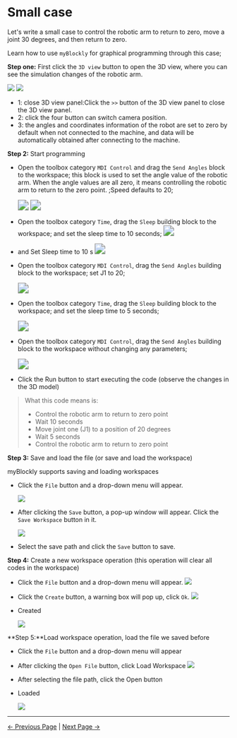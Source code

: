 # Small case

Let's write a small case to control the robotic arm to return to zero, move a joint 30 degrees, and then return to zero.

Learn how to use `myBlockly` for graphical programming through this case;



**Step one:** First click the `3D view` button to open the 3D view, where you can see the simulation changes of the robotic arm.



<img src='..\..\..\..\resources\5-BasicApplication\5.2-ApplicationUse\5.2.1-mystudio\1-myblockly\images\littleCase\1.png'/>

<img src='..\..\..\..\resources\5-BasicApplication\5.2-ApplicationUse\5.2.1-mystudio\1-myblockly\images\littleCase\2.png'/>



- 1: close 3D view panel:Click the `>>` button of the 3D view panel to close the 3D view panel.
- 2: click the four button can switch camera position.
- 3: the angles and coordinates information of the robot are set to zero by default when not connected to the machine, and data will be automatically obtained after connecting to the machine.





**Step 2:** Start programming

- Open the toolbox category `MDI Control` and drag the `Send Angles` block to the workspace; this block is used to set the angle value of the robotic arm. When the angle values are all zero, it means controlling the robotic arm to return to the zero point. ;Speed defaults to 20;

  <img src="..\..\..\..\resources\5-BasicApplication\5.2-ApplicationUse\5.2.1-mystudio\1-myblockly\images\littleCase\3.png" style="zoom:150%;" />

  <img src="..\..\..\..\resources\5-BasicApplication\5.2-ApplicationUse\5.2.1-mystudio\1-myblockly\images\littleCase\4.png" style="zoom:150%;" />



- Open the toolbox category `Time`, drag the `Sleep` building block to the workspace; and set the sleep time to 10 seconds;
  <img src="..\..\..\..\resources\5-BasicApplication\5.2-ApplicationUse\5.2.1-mystudio\1-myblockly\images\littleCase\5.png" style="zoom:150%;" />



- and Set Sleep time to 10 s
  <img src="..\..\..\..\resources\5-BasicApplication\5.2-ApplicationUse\5.2.1-mystudio\1-myblockly\images\littleCase\6.png" style="zoom:150%;" />







- Open the toolbox category `MDI Control`, drag the `Send Angles` building block to the workspace; set J1 to 20;

  <img src="..\..\..\..\resources\5-BasicApplication\5.2-ApplicationUse\5.2.1-mystudio\1-myblockly\images\littleCase\7.png" style="zoom:150%;" />

- Open the toolbox category `Time`, drag the `Sleep` building block to the workspace; and set the sleep time to 5 seconds;

  <img src="..\..\..\..\resources\5-BasicApplication\5.2-ApplicationUse\5.2.1-mystudio\1-myblockly\images\littleCase\8.png" style="zoom:150%;" />

- Open the toolbox category `MDI Control`, drag the `Send Angles` building block to the workspace without changing any parameters;

  <img src="..\..\..\..\resources\5-BasicApplication\5.2-ApplicationUse\5.2.1-mystudio\1-myblockly\images\littleCase\9.png" style="zoom:150%;" />



- Click the Run button to start executing the code (observe the changes in the 3D model)


> What this code means is:
>
> - Control the robotic arm to return to zero point
> - Wait 10 seconds
> - Move joint one (J1) to a position of 20 degrees
> - Wait 5 seconds
> - Control the robotic arm to return to zero point







**Step 3:** Save and load the file (or save and load the workspace)



myBlockly supports saving and loading workspaces



- Click the `File` button and a drop-down menu will appear.

  <img src="..\..\..\..\resources\5-BasicApplication\5.2-ApplicationUse\5.2.1-mystudio\1-myblockly\images\littleCase\10.png" />



- After clicking the `Save` button, a pop-up window will appear. Click the `Save Workspace` button in it.

  <img src="..\..\..\..\resources\5-BasicApplication\5.2-ApplicationUse\5.2.1-mystudio\1-myblockly\images\littleCase\11.png" />



- Select the save path and click the `Save` button to save.








**Step 4:** Create a new workspace operation (this operation will clear all codes in the workspace)



- Click the `File` button and a drop-down menu will appear.
  <img src="..\..\..\..\resources\5-BasicApplication\5.2-ApplicationUse\5.2.1-mystudio\1-myblockly\images\littleCase\10.png" />



- Click the `Create` button, a warning box will pop up, click `Ok`.
  <img src="..\..\..\..\resources\5-BasicApplication\5.2-ApplicationUse\5.2.1-mystudio\1-myblockly\images\littleCase\13.png" />



- Created

  <img src="..\..\..\..\resources\5-BasicApplication\5.2-ApplicationUse\5.2.1-mystudio\1-myblockly\images\littleCase\14.png" />







**Step 5:**Load workspace operation, load the file we saved before

- Click the `File` button and a drop-down menu will appear

- After clicking the `Open File` button, click Load Workspace
  <img src="..\..\..\..\resources\5-BasicApplication\5.2-ApplicationUse\5.2.1-mystudio\1-myblockly\images\littleCase\15.png" />



- After selecting the file path, click the Open button


- Loaded

  <img src="..\..\..\..\resources\5-BasicApplication\5.2-ApplicationUse\5.2.1-mystudio\1-myblockly\images\littleCase\9.png" />

---

  [← Previous Page](./2-interface_description.md) | [Next Page →](./4-quickMove.md)


